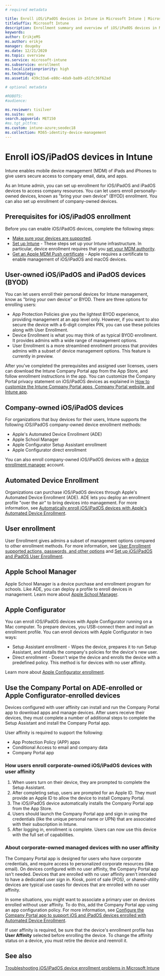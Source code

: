 ```yaml
---
# required metadata

title: Enroll iOS/iPadOS devices in Intune in Microsoft Intune | Microsoft Docs
titleSuffix: Microsoft Intune
description: Enrollment summary and overview of iOS/iPadOS devices in Microsoft Intune. Get information on the different enrollment methods.
keywords:
author: ErikjeMS
ms.author: erikje
manager: dougeby
ms.date: 12/21/2020
ms.topic: overview
ms.service: microsoft-intune
ms.subservice: enrollment
ms.localizationpriority: high
ms.technology:
ms.assetid: 439c33a6-e80c-4da9-ba09-a51fc36f62ad

# optional metadata

#ROBOTS:
#audience:

ms.reviewer: tisilver
ms.suite: ems
search.appverid: MET150
#ms.tgt_pltfrm:
ms.custom: intune-azure;seodec18
ms.collection: M365-identity-device-management
---
```


# Enroll iOS/iPadOS devices in Intune

Intune enables mobile device management (MDM) of iPads and iPhones to give users secure access to company email, data, and apps.

As an Intune admin, you can set up enrollment for iOS/iPadOS and iPadOS devices to access company resources. You can let users enroll personally-owned devices, known as "bring your own device" (BYOD) enrollment. You can also set up enrollment of company-owned devices.

## Prerequisites for iOS/iPadOS enrollment

Before you can enable iOS/iPadOS devices, complete the following steps:

- [Make sure your devices are supported](../fundamentals/supported-devices-browsers.md).
- [Set up Intune](../fundamentals/setup-steps.md) - These steps set up your Intune infrastructure. In particular, device enrollment requires that you [set your MDM authority](../fundamentals/mdm-authority-set.md).
- [Get an Apple MDM Push certificate](apple-mdm-push-certificate-get.md) - Apple requires a certificate to enable management of iOS/iPadOS and macOS devices.

## User-owned iOS/iPadOS and iPadOS devices (BYOD)

You can let users enroll their personal devices for Intune management, know as "bring your own device" or BYOD. There are three options for enrolling users:
- App Protection Policies give you the lightest BYOD experience, providing management at an app level only. However, if you want to also secure the device with a 6-digit complex PIN, you can use these policies along with User Enrollment.
- Device Enrollment is what you may think of as typical BYOD enrollment. It provides admins with a wide range of management options.
- User Enrollment is a more streamlined enrollment process that provides admins with a subset of device management options. This feature is currently in preview. 

After you've completed the prerequisites and assigned user licenses, users can download the Intune Company Portal app from the App Store, and follow enrollment instructions in the app. You can customize the Company Portal privacy statement on iOS/iPadOS devices as explained in [How to customize the Intune Company Portal apps, Company Portal website, and Intune app](../apps/company-portal-app.md#configuration).

## Company-owned iOS/iPadOS devices

For organizations that buy devices for their users, Intune supports the following iOS/iPadOS company-owned device enrollment methods:

- Apple's Automated Device Enrollment (ADE)
- Apple School Manager
- Apple Configurator Setup Assistant enrollment
- Apple Configurator direct enrollment

You can also enroll company-owned iOS/iPadOS devices with a [device enrollment manager](device-enrollment-manager-enroll.md) account.

## Automated Device Enrollment

Organizations can purchase iOS/iPadOS devices through Apple's Automated Device Enrollment (ADE). ADE lets you deploy an enrollment profile "over the air" to bring devices into management. For more information, see [Automatically enroll iOS/iPadOS devices with Apple's Automated Device Enrollment](device-enrollment-program-enroll-ios.md).

## User enrollment
User Enrollment gives admins a subset of management options compared to other enrollment methods. For more information, see [User Enrollment supported actions, passwords, and other options](ios-user-enrollment-supported-actions.md) and [Set up iOS/iPadOS and iPadOS User Enrollment](ios-user-enrollment.md).

## Apple School Manager

Apple School Manager is a device purchase and enrollment program for schools. Like ADE, you can deploy a profile to enroll devices in management. Learn more about [Apple School Manager](apple-school-manager-set-up-ios.md).

## Apple Configurator

You can enroll iOS/iPadOS devices with Apple Configurator running on a Mac computer. To prepare devices, you USB-connect them and install an enrollment profile. You can enroll devices with Apple Configurator in two ways:

- Setup Assistant enrollment - Wipes the device, prepares it to run Setup Assistant, and installs the company's policies for the device's new user.
- Direct enrollment - Doesn't wipe the device and enrolls the device with a predefined policy. This method is for devices with no user affinity.

Learn more about [Apple Configurator enrollment](apple-configurator-enroll-ios.md).

## Use the Company Portal on ADE-enrolled or Apple Configurator-enrolled devices

Devices configured with user affinity can install and run the Company Portal app to download apps and manage devices. After users receive their devices, they must complete a number of additional steps to complete the Setup Assistant and install the Company Portal app.

User affinity is required to support the following:

- App Protection Policy (APP) apps
- Conditional Access to email and company data
- Company Portal app

### How users enroll corporate-owned iOS/iPadOS devices with user affinity

1. When users turn on their device, they are prompted to complete the Setup Assistant.
2. After completing setup, users are prompted for an Apple ID. They must provide an Apple ID to allow the device to install Company Portal.
3. The iOS/iPadOS device automatically installs the Company Portal app from the App Store.
4. Users should launch the Company Portal app and sign in using the credentials (like the unique personal name or UPN) that are associated with their subscription in Intune.
5. After logging in, enrollment is complete. Users can now use this device with the full set of capabilities.

### About corporate-owned managed devices with no user affinity

The Company Portal app is designed for users who have corporate credentials, and require access to personalized corporate resources (like email). On devices configured with no user affinity, the Company Portal app isn't needed. Devices that are enrolled with no user affinity aren't intended to have a dedicated user sign in. Kiosk, point of sale (POS), or shared-utility devices are typical use cases for devices that are enrolled with no user affinity.

In some situations, you might want to associate a primary user on devices enrolled without user affinity. To do this, add the Company Portal app using an app configuration policy. For more information, see [Configure the Company Portal app to support iOS and iPadOS devices enrolled with Automated Device Enrollment](../apps/app-configuration-policies-use-ios.md#configure-the-company-portal-app-to-support-ios-and-ipados-devices-enrolled-with-automated-device-enrollment).

If user affinity is required, be sure that the device's enrollment profile has **User Affinity** selected before enrolling the device. To change the affinity status on a device, you must retire the device and reenroll it.

## See also

[Troubleshooting iOS/iPadOS device enrollment problems in Microsoft Intune](https://support.microsoft.com/help/4039809)
